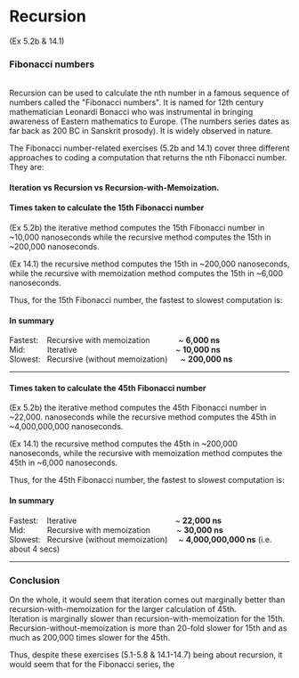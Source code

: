 <h1>Recursion</h1>

(Ex 5.2b & 14.1)<h3>Fibonacci numbers</h3><br/>
Recursion can be used to calculate the nth number in a famous sequence of numbers called the "Fibonacci numbers". It is named for 12th century mathematician Leonardi Bonacci who was instrumental in bringing awareness of Eastern mathematics to Europe. (The numbers series dates as far back as 200 BC in Sanskrit prosody). It is widely observed in nature.

The Fibonacci number-related exercises (5.2b and 14.1) cover three different approaches to coding a computation that returns the nth Fibonacci number. They are:<br/>

<h4>Iteration vs Recursion vs Recursion-with-Memoization.</h4>


<h4>Times taken to calculate the 15th Fibonacci number</h4>


(Ex 5.2b) the iterative method computes the 15th Fibonacci number in ~10,000
nanoseconds while the recursive method computes the 15th in ~200,000 nanoseconds.

(Ex 14.1) the recursive method computes the 15th in ~200,000 nanoseconds, while
the recursive with memoization method computes the 15th in ~6,000 nanoseconds.

Thus, for the 15th Fibonacci number, the fastest to slowest computation is:

<h4>In summary</h4>

Fastest:&nbsp;&nbsp;&nbsp;&nbsp;Recursive with memoization&nbsp;&nbsp;&nbsp;&nbsp;&nbsp;&nbsp;&nbsp;&nbsp;&nbsp;&nbsp;&nbsp;&nbsp; ~ **6,000 ns**<br/>
Mid:&nbsp;&nbsp;&nbsp;&nbsp;&nbsp;&nbsp;&nbsp;&nbsp;&nbsp;&nbsp;Iterative&nbsp;&nbsp;&nbsp;&nbsp;&nbsp;&nbsp;&nbsp;&nbsp;&nbsp;&nbsp;&nbsp;&nbsp;&nbsp;&nbsp;&nbsp;&nbsp;&nbsp;&nbsp;&nbsp;&nbsp;&nbsp;&nbsp;&nbsp;&nbsp;&nbsp;&nbsp;&nbsp;&nbsp;&nbsp;&nbsp;&nbsp;&nbsp;&nbsp;&nbsp;&nbsp;&nbsp;&nbsp;&nbsp;&nbsp;&nbsp;&nbsp;&nbsp;&nbsp;&nbsp; ~ **10,000 ns**<br/>
Slowest:&nbsp;&nbsp;&nbsp;Recursive (without memoization)&nbsp;&nbsp;&nbsp;&nbsp;&nbsp;&nbsp;~ **200,000 ns**<br/>

---

<h4>Times taken to calculate the 45th Fibonacci number</h4>


(Ex 5.2b) the iterative method computes the 45th Fibonacci number in ~22,000.
nanoseconds while the recursive method computes the 45th in ~4,000,000,000 nanoseconds.

(Ex 14.1) the recursive method computes the 45th in ~200,000 nanoseconds, while
the recursive with memoization method computes the 45th in ~6,000 nanoseconds.

Thus, for the 45th Fibonacci number, the fastest to slowest computation is:

<h4>In summary</h4>

Fastest:&nbsp;&nbsp;&nbsp;&nbsp;Iterative&nbsp;&nbsp;&nbsp;&nbsp;&nbsp;&nbsp;&nbsp;&nbsp;&nbsp;&nbsp;&nbsp;&nbsp;&nbsp;&nbsp;&nbsp;&nbsp;&nbsp;&nbsp;&nbsp;&nbsp;&nbsp;&nbsp;&nbsp;&nbsp;&nbsp;&nbsp;&nbsp;&nbsp;&nbsp;&nbsp;&nbsp;&nbsp;&nbsp;&nbsp;&nbsp;&nbsp;&nbsp;&nbsp;&nbsp;&nbsp;&nbsp;&nbsp;&nbsp;&nbsp;&nbsp;~ **22,000 ns**<br/>
Mid:&nbsp;&nbsp;&nbsp;&nbsp;&nbsp;&nbsp;&nbsp;&nbsp;&nbsp;&nbsp;Recursive with memoization&nbsp;&nbsp;&nbsp;&nbsp;&nbsp;&nbsp;&nbsp;&nbsp;&nbsp;&nbsp;&nbsp;&nbsp;~ **30,000 ns**<br/>
Slowest:&nbsp;&nbsp;&nbsp;Recursive (without memoization)&nbsp;&nbsp;&nbsp;&nbsp;&nbsp;~ **4,000,000,000 ns** (i.e. about 4 secs)<br/>

---

<h3>Conclusion</h3>

On the whole, it would seem that iteration comes out marginally better than
recursion-with-memoization for the larger calculation of 45th.<br/> Iteration is
marginally slower than recursion-with-memoization for the 15th.<br/>
Recursion-without-memoization is more than 20-fold slower for 15th and as
much as 200,000 times slower for the 45th.

Thus, despite these exercises (5.1-5.8 & 14.1-14.7) being about recursion, it would seem that for the Fibonacci series, the
